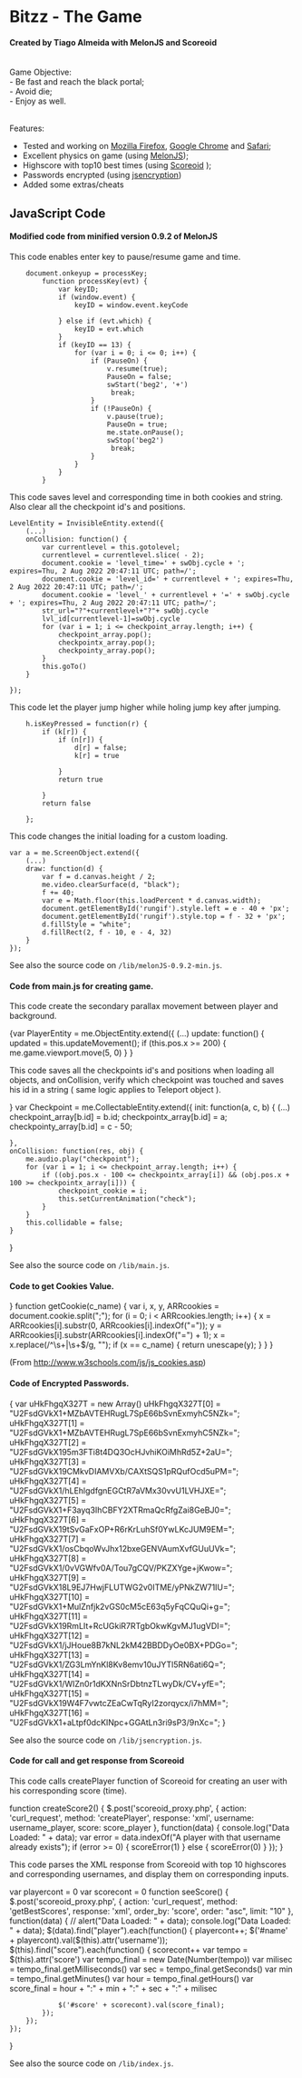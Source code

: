 Bitzz - The Game
================
<h4>Created by Tiago Almeida with MelonJS and Scoreoid</h4>

<br>
Game Objective:<br>
   - Be fast and reach the black portal;<br>
   - Avoid die;<br>
   - Enjoy as well.<br>
<br>

Features:<br>
   - Tested and working on [Mozilla Firefox](http://www.mozilla.org/en-US/firefox/new/), [Google Chrome](http://www.google.co.jp/chrome/) and [Safari](http://www.apple.com/safari/);<br>
   - Excellent physics on game (using [MelonJS](http://www.melonjs.org));<br>
   - Highscore with top10 best times (using [Scoreoid](http://www.scoreoid.net)
);<br>
   - Passwords encrypted (using [jsencryption](http://www.vincentcheung.ca/jsencryption/))<br>
   - Added some extras/cheats<br>



JavaScript Code
-------

<h4>Modified code from minified version 0.9.2 of MelonJS</h4>


This code enables enter key to pause/resume game and time.

        document.onkeyup = processKey;
			function processKey(evt) {
				var keyID;
				if (window.event) {
					keyID = window.event.keyCode
					
				} else if (evt.which) {
					keyID = evt.which
				}
				if (keyID == 13) {
					for (var i = 0; i <= 0; i++) {
						if (PauseOn) {
							v.resume(true);
							PauseOn = false;
							swStart('beg2', '+')
							 break;
						}
						if (!PauseOn) {
							v.pause(true);
							PauseOn = true;
							me.state.onPause();
							swStop('beg2')
							 break;
						}
					}
				}
			}

This code saves level and corresponding time in both cookies and string. Also clear all the checkpoint id's and positions.

	LevelEntity = InvisibleEntity.extend({
		(...)
		onCollision: function() {
			var currentlevel = this.gotolevel;
			currentlevel = currentlevel.slice( - 2);
		    document.cookie = 'level_time=' + swObj.cycle + '; expires=Thu, 2 Aug 2022 20:47:11 UTC; path=/';
            document.cookie = 'level_id=' + currentlevel + '; expires=Thu, 2 Aug 2022 20:47:11 UTC; path=/';
			document.cookie = 'level_' + currentlevel + '=' + swObj.cycle + '; expires=Thu, 2 Aug 2022 20:47:11 UTC; path=/';
			str_url="?"+currentlevel+"?"+ swObj.cycle
			lvl_id[currentlevel-1]=swObj.cycle
			for (var i = 1; i <= checkpoint_array.length; i++) {
				checkpoint_array.pop();
				checkpointx_array.pop();
				checkpointy_array.pop();
			}
			this.goTo()			
		}
		
	});


This code let the player jump higher while holing jump key after jumping.

		h.isKeyPressed = function(r) {
			if (k[r]) {
				if (n[r]) {
					d[r] = false;
					k[r] = true
					
				}
				return true
				
			}
			return false
			
		};


This code changes the initial loading for a custom loading.

	var a = me.ScreenObject.extend({
		(...)
		draw: function(d) {
			var f = d.canvas.height / 2;
			me.video.clearSurface(d, "black");
			f += 40;
			var e = Math.floor(this.loadPercent * d.canvas.width);
			document.getElementById('rungif').style.left = e - 40 + 'px';
			document.getElementById('rungif').style.top = f - 32 + 'px';
			d.fillStyle = "white";
			d.fillRect(2, f - 10, e - 4, 32)
		}
	});

See also the source code on `/lib/melonJS-0.9.2-min.js`.


<h4>Code from main.js for creating game.</h4>


This code create the secondary parallax movement between player and background.

{var PlayerEntity = me.ObjectEntity.extend({
	(...)
    update: function() {
            updated = this.updateMovement();
            if (this.pos.x >= 200) {
                me.game.viewport.move(5, 0)
            }
}


This code saves all the checkpoints id's and positions when loading all objects, and onCollision, verify which checkpoint was touched and saves his id in a string ( same logic applies to Teleport object ).

}
var Checkpoint = me.CollectableEntity.extend({
    init: function(a, c, b) {
        (...)
        checkpoint_array[b.id] = b.id;
        checkpointx_array[b.id] = a;
        checkpointy_array[b.id] = c - 50;

    },
    onCollision: function(res, obj) {
        me.audio.play("checkpoint");
        for (var i = 1; i <= checkpoint_array.length; i++) {
            if ((obj.pos.x - 100 <= checkpointx_array[i]) && (obj.pos.x + 100 >= checkpointx_array[i])) {
                checkpoint_cookie = i;
                this.setCurrentAnimation("check");
            }
        }
        this.collidable = false;
    }
}


See also the source code on `/lib/main.js`.



<h4>Code to get Cookies Value.</h4>

}
function getCookie(c_name) {
    var i, x, y, ARRcookies = document.cookie.split(";");
    for (i = 0; i < ARRcookies.length; i++) {
        x = ARRcookies[i].substr(0, ARRcookies[i].indexOf("="));
        y = ARRcookies[i].substr(ARRcookies[i].indexOf("=") + 1);
        x = x.replace(/^\s+|\s+$/g, "");
        if (x == c_name) {
            return unescape(y);
        }
    }
}

(From http://www.w3schools.com/js/js_cookies.asp)



<h4>Code of Encrypted Passwords.</h4>

{
var uHkFhgqX327T = new Array()
uHkFhgqX327T[0] = "U2FsdGVkX1+MZbAVTEHRugL7SpE66bSvnExmyhC5NZk=";
uHkFhgqX327T[1] = "U2FsdGVkX1+MZbAVTEHRugL7SpE66bSvnExmyhC5NZk=";
uHkFhgqX327T[2] = "U2FsdGVkX195m3FTi8t4DQ3OcHJvhiKOiMhRd5Z+2aU=";
uHkFhgqX327T[3] = "U2FsdGVkX19CMkvDIAMVXb/CAXtSQS1pRQufOcd5uPM=";
uHkFhgqX327T[4] = "U2FsdGVkX1/hLEhlgdfgnEGCtR7aVMx30vvU1LVHJXE=";
uHkFhgqX327T[5] = "U2FsdGVkX1+F3ayq3IhCBFY2XTRmaQcRfgZai8GeBJ0=";
uHkFhgqX327T[6] = "U2FsdGVkX19tSvGaFxOP+R6rKrLuhSf0YwLKcJUM9EM=";
uHkFhgqX327T[7] = "U2FsdGVkX1/osCbqoWvJhx12bxeGENVAumXvfGUuUVk=";
uHkFhgqX327T[8] = "U2FsdGVkX1/0vVGWfv0A/Tou7gCQV/PKZXYge+jKwow=";
uHkFhgqX327T[9] = "U2FsdGVkX18L9EJ7HwjFLUTWG2v0ITME/yPNkZW71IU=";
uHkFhgqX327T[10] = "U2FsdGVkX1+MulZnfjk2vGS0cM5cE63q5yFqCQuQi+g=";
uHkFhgqX327T[11] = "U2FsdGVkX19RmLIt+RcUGkiR7RTgbOkwKgvMJ1ugVDI=";
uHkFhgqX327T[12] = "U2FsdGVkX1/jJHoue8B7kNL2kM42BBDDyOe0BX+PDGo=";
uHkFhgqX327T[13] = "U2FsdGVkX1/ZG3LmYnKl8Kv8emv10uJYTl5RN6ati6Q=";
uHkFhgqX327T[14] = "U2FsdGVkX1/WIZn0r1dKXNnSrDbtnzTLwyDk/CV+yfE=";
uHkFhgqX327T[15] = "U2FsdGVkX19W4F7vwtcZEaCwTqRyI2zorqycx/i7hMM=";
uHkFhgqX327T[16] = "U2FsdGVkX1+aLtpf0dcKINpc+GGAtLn3ri9sP3/9nXc=";
}

See also the source code on `/lib/jsencryption.js`.



<h4>Code for call and get response from Scoreoid</h4>


This code calls createPlayer function of Scoreoid for creating an user with his corresponding score (time).

function createScore2() {
    $.post('scoreoid_proxy.php', {
        action: 'curl_request',
        method: 'createPlayer',
        response: 'xml',
        username: username_player,
        score: score_player
    }, function(data) {
        console.log("Data Loaded: " + data);
        var error = data.indexOf("A player with that username already exists");
        if (error >= 0) {
            scoreError(1)
        } else {
            scoreError(0)
        }
    });
}


This code parses the XML response from Scoreoid with top 10 highscores and corresponding usernames, and display them on corresponding inputs.

var playercont = 0
var scorecont = 0
function seeScore() {
    $.post('scoreoid_proxy.php', {
        action: 'curl_request',
        method: 'getBestScores',
        response: 'xml',
        order_by: 'score',
        order: "asc",
        limit: "10"
    }, function(data) {
        //     alert("Data Loaded: " + data);
        console.log("Data Loaded: " + data);
        $(data).find("player").each(function() {
            playercont++;
            $('#name' + playercont).val($(this).attr('username'));
            $(this).find("score").each(function() {
                scorecont++
                var tempo = $(this).attr('score')
                var tempo_final = new Date(Number(tempo))
                var milisec = tempo_final.getMilliseconds()
                var sec = tempo_final.getSeconds()
                var min = tempo_final.getMinutes()
                var hour = tempo_final.getHours()
                var score_final = hour + ":" + min + ":" + sec + ":" + milisec

                $('#score' + scorecont).val(score_final);
            });
        });
    });
}


See also the source code on `/lib/index.js`.

